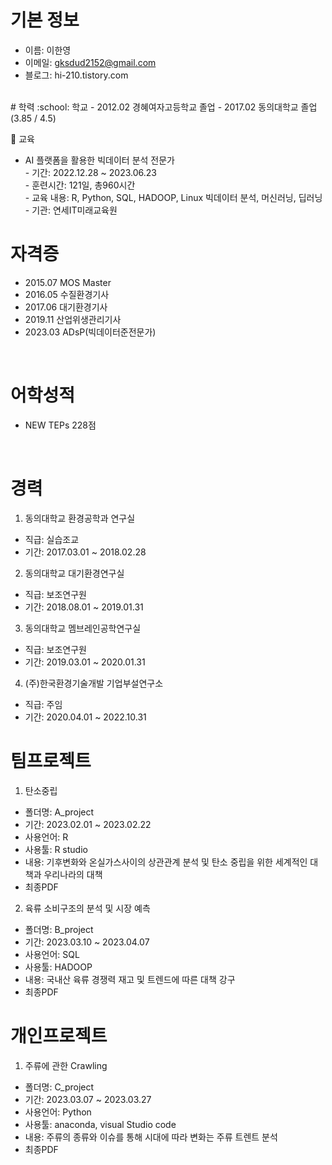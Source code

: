 # 기본 정보
- 이름: 이한영
- 이메일: gksdud2152@gmail.com
- 블로그: hi-210.tistory.com
<br/>
# 학력
:school: 학교
- 2012.02 경혜여자고등학교 졸업
- 2017.02 동의대학교 졸업 (3.85 / 4.5)
<br/>

:school: 교육
 - AI 플랫폼을 활용한 빅데이터 분석 전문가<br/>
       - 기간: 2022.12.28 ~ 2023.06.23<br/> 
       - 훈련시간: 121일, 총960시간<br/>
       - 교육 내용: R, Python, SQL, HADOOP, Linux 
                   빅데이터 분석, 머신러닝, 딥러닝<br/>
       - 기관: 연세IT미래교육원<br/>

# 자격증
- 2015.07 MOS Master
- 2016.05 수질환경기사
- 2017.06 대기환경기사
- 2019.11 산업위생관리기사
- 2023.03 ADsP(빅데이터준전문가)
<br/>

# 어학성적
- NEW TEPs 228점
<br/>

# 경력
1. 동의대학교 환경공학과 연구실
- 직급: 실습조교 
- 기간: 2017.03.01 ~ 2018.02.28

2. 동의대학교 대기환경연구실 
- 직급: 보조연구원
- 기간: 2018.08.01 ~ 2019.01.31

3. 동의대학교 멤브레인공학연구실
- 직급: 보조연구원
- 기간: 2019.03.01 ~ 2020.01.31

4. (주)한국환경기술개발 기업부설연구소
- 직급: 주임
- 기간: 2020.04.01 ~ 2022.10.31


# 팀프로젝트
1. 탄소중립 
- 폴더명: A_project
- 기간: 2023.02.01 ~ 2023.02.22
- 사용언어: R
- 사용툴: R studio
- 내용: 기후변화와 온실가스사이의 상관관계 분석 및
       탄소 중립을 위한 세계적인 대책과 우리나라의 대책 
- 최종PDF


2. 육류 소비구조의 분석 및 시장 예측
- 폴더명: B_project
- 기간: 2023.03.10 ~ 2023.04.07
- 사용언어: SQL
- 사용툴: HADOOP
- 내용: 국내산 육류 경쟁력 재고 및 트렌드에 따른 대책 강구
- 최종PDF

# 개인프로젝트
1. 주류에 관한 Crawling
- 폴더명: C_project
- 기간: 2023.03.07 ~ 2023.03.27
- 사용언어: Python
- 사용툴: anaconda, visual Studio code
- 내용: 주류의 종류와 이슈를 통해 시대에 따라 변화는 주류 트렌트 분석
- 최종PDF